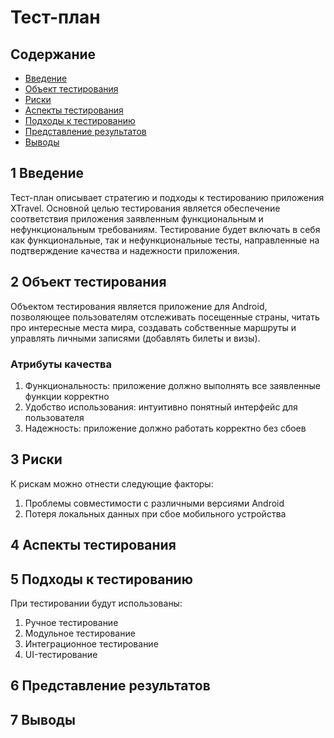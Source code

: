 # ﻿Тест-план
## Содержание
- [Введение](#1-Введение)
- [Объект тестирования](#2-Объект-тестирования)
- [Риски](#3-Риски)
- [Аспекты тестирования](#4-Аспекты-тестирования)
- [Подходы к тестированию](#5-Подходы-к-тестированию)
- [Представление результатов](#6-Представление-результатов)
- [Выводы](#7-Выводы)


## 1 Введение

Тест-план описывает стратегию и подходы к тестированию приложения XTravel. Основной целью тестирования является обеспечение соответствия приложения заявленным функциональным и нефункциональным требованиям. Тестирование будет включать в себя как функциональные, так и нефункциональные тесты, направленные на подтверждение качества и надежности приложения.

## 2 Объект тестирования
Объектом тестирования является приложение для Android, позволяющее пользователям отслеживать посещенные страны, читать про интересные места мира, создавать собственные маршруты и управлять личными записями (добавлять билеты и визы).

### Атрибуты качества
1. Функциональность: приложение должно выполнять все заявленные функции корректно
2. Удобство использования: интуитивно понятный интерфейс для пользователя
3. Надежность: приложение должно работать корректно без сбоев

## 3 Риски

К рискам можно отнести следующие факторы:
1. Проблемы совместимости с различными версиями Android
2. Потеря локальных данных при сбое мобильного устройства 

## 4 Аспекты тестирования

## 5 Подходы к тестированию

При тестировании будут использованы:
1. Ручное тестирование
2. Модульное тестирование
3. Интеграционное тестирование
4. UI-тестирование

## 6 Представление результатов

## 7 Выводы